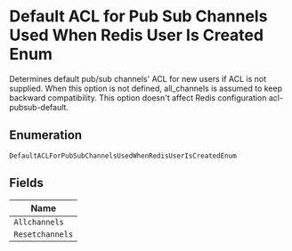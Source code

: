 
# Default ACL for Pub Sub Channels Used When Redis User Is Created Enum

Determines default pub/sub channels' ACL for new users if ACL is not supplied. When this option is not defined, all_channels is assumed to keep backward compatibility. This option doesn't affect Redis configuration acl-pubsub-default.

## Enumeration

`DefaultACLForPubSubChannelsUsedWhenRedisUserIsCreatedEnum`

## Fields

| Name |
|  --- |
| `Allchannels` |
| `Resetchannels` |


